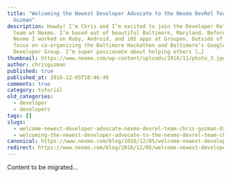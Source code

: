 ```yaml
---
title: "Welcoming the Newest Developer Advocate to the Nexmo DevRel Team: Chris
  Guzman"
description: Howdy! I’m Chris and I’m excited to join the Developer Relations
  team at Nexmo. I’m based out of beautiful Baltimore, Maryland. Before joining
  Nexmo I worked on Ruby, Android, and iOS apps at Groupon. Outside of work I
  focus on co-organizing the Baltimore Hackathon and Baltimore’s Google
  Developer Group. I’m super passionate about helping others […]
thumbnail: https://www.nexmo.com/wp-content/uploads/2016/11/photo_3.jpg
author: chrisguzman
published: true
published_at: 2016-12-05T10:46:49
comments: true
category: tutorial
old_categories:
  - developer
  - developers
tags: []
slugs:
  - welcome-newest-developer-advocate-nexmo-devrel-team-chris-guzman-dr
  - welcoming-the-newest-developer-advocate-to-the-nexmo-devrel-team-chris-guzman
canonical: https://www.nexmo.com/blog/2016/12/05/welcome-newest-developer-advocate-nexmo-devrel-team-chris-guzman-dr
redirect: https://www.nexmo.com/blog/2016/12/05/welcome-newest-developer-advocate-nexmo-devrel-team-chris-guzman-dr
---
```

Content to be migrated...
